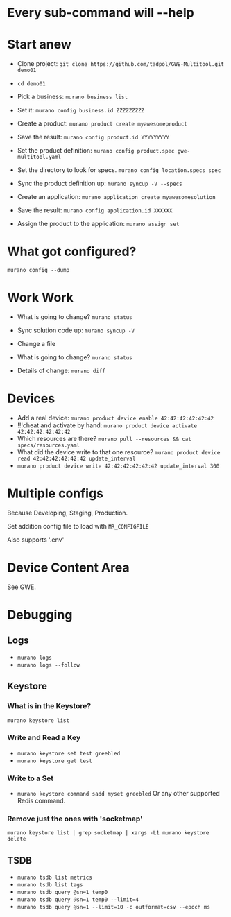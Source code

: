 

# Every sub-command will --help

# Start anew
- Clone project: `git clone https://github.com/tadpol/GWE-Multitool.git demo01`
- `cd demo01`

- Pick a business: `murano business list`
- Set it: `murano config business.id ZZZZZZZZZ`

- Create a product: `murano product create myawesomeproduct`
- Save the result: `murano config product.id YYYYYYYYY`

- Set the product definition: `murano config product.spec gwe-multitool.yaml`
- Set the directory to look for specs. `murano config location.specs spec`
- Sync the product definition up: `murano syncup -V --specs`

- Create an application: `murano application create myawesomesolution`
- Save the result: `murano config application.id XXXXXX`
- Assign the product to the application: `murano assign set`

# What got configured?
`murano config --dump`






# <voice type='orc'>Work Work</voice>

- What is going to change? `murano status`
- Sync solution code up: `murano syncup -V`

- Change a file
- What is going to change? `murano status`
- Details of change: `murano diff`




# Devices
- Add a real device: `murano product device enable 42:42:42:42:42:42`
- !!!cheat and activate by hand: `murano product device activate 42:42:42:42:42:42`
- Which resources are there? `murano pull --resources && cat specs/resources.yaml`
- What did the device write to that one resource?
  `murano product device read 42:42:42:42:42:42 update_interval`
- `murano product device write 42:42:42:42:42:42 update_interval 300`



# Multiple configs
Because Developing, Staging, Production.

Set addition config file to load with `MR_CONFIGFILE`

Also supports '.env'




# Device Content Area

See GWE.





# Debugging

## Logs
- `murano logs`
- `murano logs --follow`






## Keystore
### What is in the Keystore?
`murano keystore list`

### Write and Read a Key
- `murano keystore set test greebled`
- `murano keystore get test`

### Write to a Set
- `murano keystore command sadd myset greebled`
Or any other supported Redis command.

### Remove just the ones with 'socketmap'
`murano keystore list | grep socketmap | xargs -L1 murano keystore delete`




## TSDB

- `murano tsdb list metrics`
- `murano tsdb list tags`
- `murano tsdb query @sn=1 temp0`
- `murano tsdb query @sn=1 temp0 --limit=4`
- `murano tsdb query @sn=1 --limit=10 -c outformat=csv --epoch ms`



